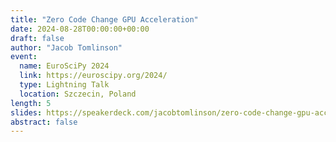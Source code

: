 ```yaml
---
title: "Zero Code Change GPU Acceleration"
date: 2024-08-28T00:00:00+00:00
draft: false
author: "Jacob Tomlinson"
event:
  name: EuroSciPy 2024
  link: https://euroscipy.org/2024/
  type: Lightning Talk
  location: Szczecin, Poland
length: 5
slides: https://speakerdeck.com/jacobtomlinson/zero-code-change-gpu-acceleration
abstract: false
---
```

